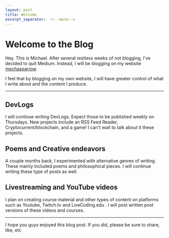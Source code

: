 ```yaml
---
layout: post
title: Welcome
excerpt_separator:  <!--more-->
---
```


# Welcome to the Blog

Hey. This is Michael. After several restless weeks of not blogging, I've decided to quit Medium. Instead, I will be blogging on my website [mechasparrow](https://mechasparrow.github.io)

I feel that by blogging on my own website, I will have greater control of what I write about and the content I produce.

---

## DevLogs

I will continue writing DevLogs. Expect those to be published weekly on Thursdays. New projects include an RSS Feed Reader, Cryptocurrent/blockchain, and a game! I can't wait to talk about it these projects.

## Poems and Creative endeavors

A couple months back, I experimented with alternative genres of writing. These mainly included poems and philosophical pieces. I will continue writing these type of posts as well.

## Livestreaming and YouTube videos

I plan on creating course material and other types of content on platforms such as Youtube, Twitch.tv and LiveCoding.edu . I will post written post versions of these videos and courses.

---

I hope you guys enjoyed this blog post. If you did, please be sure to share, like, etc
